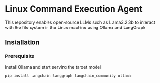 # Linux Command Execution Agent   
This repository enables open-source LLMs such as Llama3.2:3b to interact with the file system in the Linux machine using Ollama and LangGraph    

## Installation   
### Prerequisite   
Install Ollama and start serving the target model 

```
pip install langchain langgraph langchain_community ollama
```
